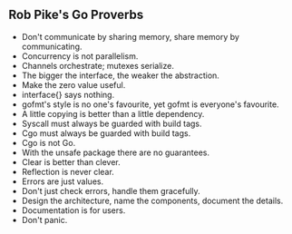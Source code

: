 Rob Pike's Go Proverbs
----------------------
- Don't communicate by sharing memory, share memory by communicating.
- Concurrency is not parallelism.
- Channels orchestrate; mutexes serialize.
- The bigger the interface, the weaker the abstraction.
- Make the zero value useful.
- interface{} says nothing.
- gofmt's style is no one's favourite, yet gofmt is everyone's favourite.
- A little copying is better than a little dependency.
- Syscall must always be guarded with build tags.
- Cgo must always be guarded with build tags.
- Cgo is not Go.
- With the unsafe package there are no guarantees.
- Clear is better than clever.
- Reflection is never clear.
- Errors are just values.
- Don't just check errors, handle them gracefully.
- Design the architecture, name the components, document the details.
- Documentation is for users.
- Don't panic.
